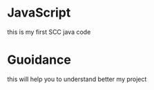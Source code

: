 # JavaScript
this is my first SCC java code

# Guoidance
this will help you to understand better my project 